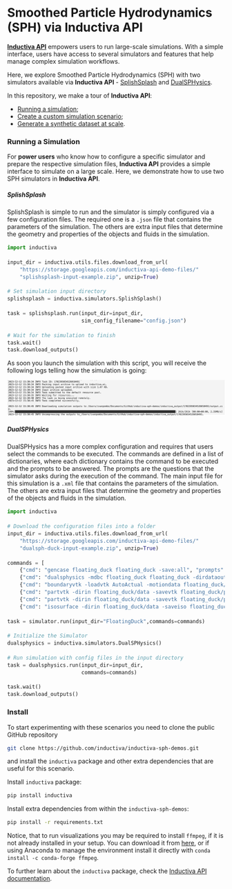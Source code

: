# Smoothed Particle Hydrodynamics (SPH) via Inductiva API

[**Inductiva API**](https://github.com/inductiva/inductiva/tree/main) empowers users to run large-scale simulations. With a simple interface, users have access to several simulators and features that help manage complex simulation workflows. 

Here, we explore Smoothed Particle Hydrodynamics (SPH) with two simulators available via **Inductiva API** - [SplishSplash](https://github.com/inductiva/inductiva/wiki/SPlisHSPlasH) and [DualSPHysics](https://github.com/inductiva/inductiva/wiki/DualSPHysics). 

In this repository, we make a tour of **Inductiva API**:
- [Running a simulation](README.md#running-a-simulation);
- [Create a custom simulation scenario](scenario/README.md);
- [Generate a synthetic dataset at scale](dataset/README.md).

### Running a Simulation

For **power users** who know how to configure a specific simulator and prepare the respective simulation files, **Inductiva API** provides a simple interface to simulate on a large scale. Here, we demonstrate how to use two SPH simulators in **Inductiva API**.

##### SplishSplash

SplishSplash is simple to run and the simulator is simply configured via a few configuration files. The required one is a `.json` file that contains the parameters of the simulation. The others are extra input files that determine the geometry and properties of the objects and fluids in the simulation.

```python
import inductiva

input_dir = inductiva.utils.files.download_from_url(
    "https://storage.googleapis.com/inductiva-api-demo-files/"
    "splishsplash-input-example.zip", unzip=True)

# Set simulation input directory
splishsplash = inductiva.simulators.SplishSplash()

task = splishsplash.run(input_dir=input_dir,
                        sim_config_filename="config.json")

# Wait for the simulation to finish
task.wait()
task.download_outputs()
```

As soon you launch the simulation with this script, you will receive the following logs telling how the simulation is going:

<img src="assets/simulation_logs.png" alt="Simulation Logs">


##### DualSPHysics

DualSPHysics has a more complex configuration and requires that users select the commands to be executed. The commands are defined in a list of dictionaries, where each dictionary contains the command to be executed and the prompts to be answered. The prompts are the questions that the simulator asks during the execution of the command. The main input file for this simulation is a `.xml` file that contains the parameters of the simulation. The others are extra input files that determine the geometry and properties of the objects and fluids in the simulation.

```python
import inductiva

# Download the configuration files into a folder
input_dir = inductiva.utils.files.download_from_url(
    "https://storage.googleapis.com/inductiva-api-demo-files/"
    "dualsph-duck-input-example.zip", unzip=True)

commands = [
    {"cmd": "gencase floating_duck floating_duck -save:all", "prompts": []},
    {"cmd": "dualsphysics -mdbc floating_duck floating_duck -dirdataout data -svres", "prompts": []},
    {"cmd": "boundaryvtk -loadvtk AutoActual -motiondata floating_duck/data -savevtk floating_duck/boundary/duck -onlytype:-all,floating", "prompts": []},
    {"cmd": "partvtk -dirin floating_duck/data -savevtk floating_duck/particles/PartAll", "prompts": []},
    {"cmd": "partvtk -dirin floating_duck/data -savevtk floating_duck/particles/PartFluidOut", "prompts": []},
    {"cmd": "isosurface -dirin floating_duck/data -saveiso floating_duck/Surface/surf", "prompts": []}]
    
task = simulator.run(input_dir="FloatingDuck",commands=commands)

# Initialize the Simulator
dualsphysics = inductiva.simulators.DualSPHysics()

# Run simulation with config files in the input directory
task = dualsphysics.run(input_dir=input_dir,
                        commands=commands)

task.wait()
task.download_outputs()
```

### Install

To start experimenting with these scenarios you need to clone the public GitHub repository

```bash
git clone https://github.com/inductiva/inductiva-sph-demos.git
```

and install the `inductiva` package and other extra dependencies that are useful for this scenario.

Install `inductiva` package:
```bash
pip install inductiva
```

Install extra dependencies from within the `inductiva-sph-demos`:
```bash
pip install -r requirements.txt
```

Notice, that to run visualizations you may be required to install `ffmpeg`, if it is not already installed in your setup. You can download it from
[here](https://ffmpeg.org/download.html), or if using Anaconda to manage the environment install it directly with `conda install -c conda-forge ffmpeg`.


To further learn about the `inductiva` package, check the [Inductiva API documentation](https://github.com/inductiva/inductiva/wiki).
